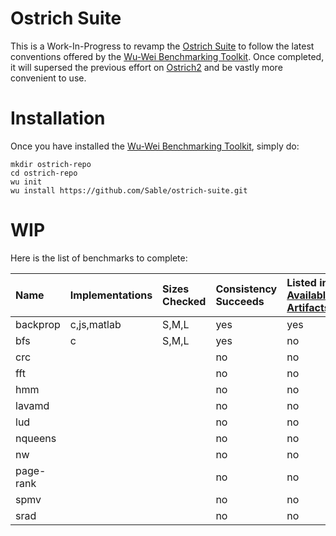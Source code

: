 # Ostrich Suite

This is a Work-In-Progress to revamp the [Ostrich Suite](https://github.com/Sable/Ostrich) to follow the latest conventions offered by the [Wu-Wei Benchmarking Toolkit](https://github.com/Sable/wu-wei-benchmarking-toolkit). Once completed, it will supersed the previous effort on [Ostrich2](https://github.com/Sable/Ostrich2) and be vastly more convenient to use. 

# Installation

Once you have installed the [Wu-Wei Benchmarking Toolkit](https://github.com/Sable/wu-wei-handbook#installing-the-tools), simply do: 

    mkdir ostrich-repo
    cd ostrich-repo
    wu init
    wu install https://github.com/Sable/ostrich-suite.git
    
# WIP

Here is the list of benchmarks to complete:

| Name         | Implementations   | Sizes Checked | Consistency Succeeds    | Listed in [Available Artifacts](https://github.com/Sable/wu-wei-handbook/blob/master/list-available-artifacts.md)  |
| :--------    | :---------------- | :------------ | :---------------------- | :----------------------------- |
| backprop     | c,js,matlab       |  S,M,L        | yes                     | yes                            |
| bfs          | c                 |  S,M,L        | yes                     | no                             |
| crc          |                   |               | no                      | no                             |
| fft          |                   |               | no                      | no                             |
| hmm          |                   |               | no                      | no                             |
| lavamd       |                   |               | no                      | no                             |
| lud          |                   |               | no                      | no                             |
| nqueens      |                   |               | no                      | no                             |
| nw           |                   |               | no                      | no                             |
| page-rank    |                   |               | no                      | no                             |
| spmv         |                   |               | no                      | no                             |
| srad         |                   |               | no                      | no                             |

